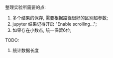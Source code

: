 整理实验所需要的点:
1. 多个结果的保存, 需要根据路径很好的区别超参数;
2. jupyter 结果记得开启 "Enable scrolling...";
3. 如果存在小数点, 统一保留6位;


TODO: 
1. 统计数据长度
